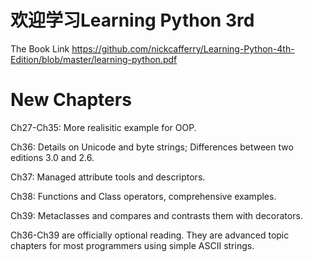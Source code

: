  # 欢迎学习Learning Python 3rd

 The Book Link https://github.com/nickcafferry/Learning-Python-4th-Edition/blob/master/learning-python.pdf
 
 # New Chapters 
 
 Ch27-Ch35: More realisitic example for OOP.

 Ch36: Details on Unicode and byte strings; Differences between two editions 3.0 and 2.6.
 
 Ch37: Managed attribute tools and descriptors.
 
 Ch38: Functions and Class operators, comprehensive examples.
 
 Ch39: Metaclasses and compares and contrasts them with decorators.
 
 Ch36-Ch39 are officially optional reading. They are advanced topic chapters for most programmers using simple ASCII strings.
 
 

